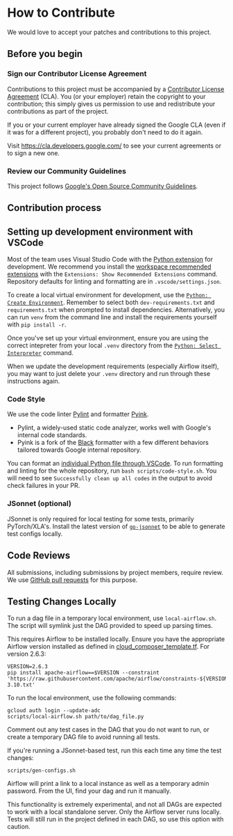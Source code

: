 # How to Contribute

We would love to accept your patches and contributions to this project.

## Before you begin

### Sign our Contributor License Agreement

Contributions to this project must be accompanied by a
[Contributor License Agreement](https://cla.developers.google.com/about) (CLA).
You (or your employer) retain the copyright to your contribution; this simply
gives us permission to use and redistribute your contributions as part of the
project.

If you or your current employer have already signed the Google CLA (even if it
was for a different project), you probably don't need to do it again.

Visit <https://cla.developers.google.com/> to see your current agreements or to
sign a new one.

### Review our Community Guidelines

This project follows [Google's Open Source Community
Guidelines](https://opensource.google/conduct/).

## Contribution process

## Setting up development environment with VSCode

Most of the team uses Visual Studio Code with the [Python extension](https://marketplace.visualstudio.com/items?itemName=ms-python.python) for development. We recommend you install the [workspace recommended extensions](https://code.visualstudio.com/docs/editor/extension-marketplace#_workspace-recommended-extensions) with the `Extensions: Show Recommended Extensions` command. Repository defaults for linting and formatting are in `.vscode/settings.json`.

To create a local virtual environment for development, use the [`Python: Create Environment`](https://code.visualstudio.com/docs/python/environments#_using-the-create-environment-command). Remember to select both `dev-requirements.txt` and `requirements.txt` when prompted to install dependencies. Alternatively, you can run `venv` from the command line and install the requirements yourself with `pip install -r`.

Once you've set up your virtual environment, ensure you are using the correct intepreter from your local `.venv` directory from the [`Python: Select Interpreter`](https://code.visualstudio.com/docs/python/environments#_select-and-activate-an-environment) command.

When we update the development requirements (especially Airflow itself), you may want to just delete your `.venv` directory and run through these instructions again.

### Code Style

We use the code linter [Pylint](https://github.com/pylint-dev/pylint) and formatter [Pyink](https://github.com/google/pyink).

* Pylint, a widely-used static code analyzer, works well with Google's internal code standards.
* Pyink is a fork of the [Black](https://github.com/psf/black) formatter with a few different behaviors tailored towards Google internal repository.

You can format an [individual Python file through VSCode](https://code.visualstudio.com/docs/python/formatting#_format-your-code). To run formatting and linting for the whole repository, run `bash scripts/code-style.sh`. You will need to see `Successfully clean up all codes` in the output to avoid check failures in your PR.

### JSonnet (optional)

JSonnet is only required for local testing for some tests, primarily PyTorch/XLA's. Install the latest version of [`go-jsonnet`](https://github.com/google/go-jsonnet) to be able to generate test configs locally.

## Code Reviews

All submissions, including submissions by project members, require review. We
use [GitHub pull requests](https://docs.github.com/articles/about-pull-requests)
for this purpose.

## Testing Changes Locally

To run a dag file in a temporary local environment, use `local-airflow.sh`. The script will symlink just the DAG provided to speed up parsing times.

This requires Airflow to be installed locally. Ensure you have the appropriate Airflow version installed as defined in [cloud_composer_template.tf](/deployment/cloud_composer_template.tf#L126). For version 2.6.3:

```
VERSION=2.6.3
pip install apache-airflow==$VERSION --constraint 'https://raw.githubusercontent.com/apache/airflow/constraints-${VERSION}/constraints-3.10.txt'
```

To run the local environment, use the following commands:

```
gcloud auth login --update-adc
scripts/local-airflow.sh path/to/dag_file.py
```

Comment out any test cases in the DAG that you do not want to run, or create a temporary DAG file to avoid running all tests.

If you're running a JSonnet-based test, run this each time any time the test changes:

```
scripts/gen-configs.sh
```

Airflow will print a link to a local instance as well as a temporary admin password. From the UI, find your dag and run it manually.

This functionality is extremely experimental, and not all DAGs are expected to work with a local standalone server. Only the Airflow server runs locally. Tests will still run in the project defined in each DAG, so use this option with caution.
